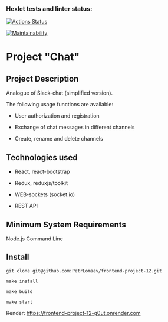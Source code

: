 ### Hexlet tests and linter status:
[![Actions Status](https://github.com/PetrLomaev/frontend-project-12/actions/workflows/hexlet-check.yml/badge.svg)](https://github.com/PetrLomaev/frontend-project-12/actions)


[![Maintainability](https://api.codeclimate.com/v1/badges/d6c1dc93af33d4e6b7fd/maintainability)](https://codeclimate.com/github/PetrLomaev/frontend-project-12/maintainability)


# Project "Chat"

## Project Description

Analogue of Slack-chat (simplified version).

The following usage functions are available:

- User authorization and registration

- Exchange of chat messages in different channels

- Create, rename and delete channels


## Technologies used

- React, react-bootstrap

- Redux, reduxjs/toolkit

- WEB-sockets (socket.io)

- REST API


## Minimum System Requirements

Node.js Command Line


## Install 

`git clone git@github.com:PetrLomaev/frontend-project-12.git`

`make install`

`make build`

`make start`


Render: https://frontend-project-12-g0ut.onrender.com

